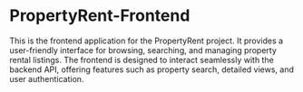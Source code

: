 # PropertyRent-Frontend

This is the frontend application for the PropertyRent project. It provides a user-friendly interface for browsing, searching, and managing property rental listings. The frontend is designed to interact seamlessly with the backend API, offering features such as property search, detailed views, and user authentication.
